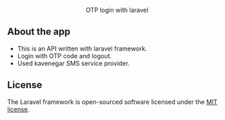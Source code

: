 
<p align="center">
    OTP login with laravel
</p>

## About the app
<ul>
    <li>This is an API written with laravel framework.</li>
<li>Login with OTP code and logout.</li>
<li>Used kavenegar SMS service provider.</li>
</ul>

## License

The Laravel framework is open-sourced software licensed under the [MIT license](https://opensource.org/licenses/MIT).
